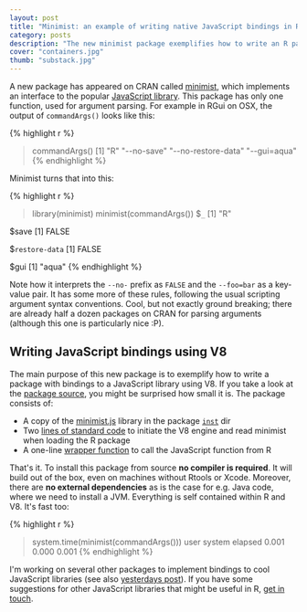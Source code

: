```yaml
---
layout: post
title: "Minimist: an example of writing native JavaScript bindings in R"
category: posts
description: "The new minimist package exemplifies how to write an R package with bindings to a JavaScript library using V8."
cover: "containers.jpg"
thumb: "substack.jpg"
---
```


A new package has appeared on CRAN called [minimist](http://cran.r-project.org/web/packages/minimist/), which implements an interface to the popular [JavaScript library](https://www.npmjs.com/package/minimist). This package has only one function, used for argument parsing. For example in RGui on OSX, the output of `commandArgs()` looks like this:

{% highlight r %}
> commandArgs()
[1] "R" "--no-save" "--no-restore-data" "--gui=aqua" 
{% endhighlight %}

Minimist turns that into this:

{% highlight r %}
> library(minimist)
> minimist(commandArgs())
$`_`
[1] "R"

$save
[1] FALSE

$`restore-data`
[1] FALSE

$gui
[1] "aqua"
{% endhighlight %}

Note how it interprets the `--no-` prefix as `FALSE` and the `--foo=bar` as a key-value pair. It has some more of these rules, following the usual scripting argument syntax conventions. Cool, but not exactly ground breaking; there are already half a dozen packages on CRAN for parsing arguments (although this one is particularly nice :P). 

## Writing JavaScript bindings using V8

The main purpose of this new package is to exemplify how to write a package with bindings to a JavaScript library using V8. If you take a look at the [package source](https://github.com/cran/minimist), you might be surprised how small it is. The package consists of:

 - A copy of the [minimist.js](https://www.npmjs.com/package/minimist) library in the package [`inst`](https://github.com/cran/minimist/tree/master/inst/js) dir
 - Two [lines of standard code](https://github.com/cran/minimist/blob/0.1/R/onLoad.R) to initiate the V8 engine and read minimist when loading the R package
 - A one-line [wrapper function](https://github.com/cran/minimist/blob/0.1/R/minimist.R) to call the JavaScript function from R

That's it. To install this package from source **no compiler is required**. It will build out of the box, even on machines without Rtools or Xcode. Moreover, there are **no external dependencies** as is the case for e.g. Java code, where we need to install a JVM. Everything is self contained within R and V8. It's fast too:

{% highlight r %}
> system.time(minimist(commandArgs()))
   user  system elapsed 
  0.001   0.000   0.001
{% endhighlight %}

I'm working on several other packages to implement bindings to cool JavaScript libraries (see also [yesterdays post](https://www.opencpu.org/posts/v8-release-0-5/)). If you have some suggestions for other JavaScript libraries that might be useful in R, [get in touch](http://twitter.com/home?status=%23rstats%20%40opencpu%20). 